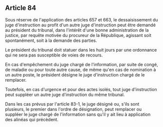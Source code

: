 Article 84
----
Sous réserve de l'application des articles 657 et 663, le dessaisissement du
juge d'instruction au profit d'un autre juge d'instruction peut être demandé au
président du tribunal, dans l'intérêt d'une bonne administration de la justice,
par requête motivée du procureur de la République, agissant soit spontanément,
soit à la demande des parties.

Le président du tribunal doit statuer dans les huit jours par une ordonnance qui
ne sera pas susceptible de voies de recours.

En cas d'empêchement du juge chargé de l'information, par suite de congé, de
maladie ou pour toute autre cause, de même qu'en cas de nomination à un autre
poste, le président désigne le juge d'instruction chargé de le remplacer.

Toutefois, en cas d'urgence et pour des actes isolés, tout juge d'instruction
peut suppléer un autre juge d'instruction du même tribunal.

Dans les cas prévus par l'article 83-1, le juge désigné ou, s'ils sont
plusieurs, le premier dans l'ordre de désignation, peut remplacer ou suppléer le
juge chargé de l'information sans qu'il y ait lieu à application des alinéas qui
précèdent.
